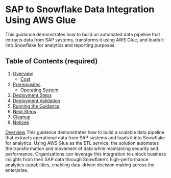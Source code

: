 # SAP to Snowflake Data Integration Using AWS Glue

This guidance demonstrates how to build an automated data pipeline that extracts data from SAP systems, transforms it using AWS Glue, and loads it into Snowflake for analytics and reporting purposes.

## Table of Contents (required)

1. [Overview](#overview-required)
    - [Cost](#cost)
2. [Prerequisites](#prerequisites-required)
    - [Operating System](#operating-system-required)
3. [Deployment Steps](#deployment-steps-required)
4. [Deployment Validation](#deployment-validation-required)
5. [Running the Guidance](#running-the-guidance-required)
6. [Next Steps](#next-steps-required)
7. [Cleanup](#cleanup-required)
8. [Notices](#notices-optional)

[Overview](#overview-required)
This guidance demonstrates how to build a scalable data pipeline that extracts operational data from SAP systems and loads it into Snowflake for analytics. Using AWS Glue as the ETL service, the solution automates the transformation and movement of data while maintaining security and performance. Organizations can leverage this integration to unlock business insights from their SAP data through Snowflake's high-performance analytics capabilities, enabling data-driven decision making across the enterprise.
